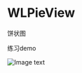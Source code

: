 # WLPieView

饼状图

练习demo

![Image text](https://raw.githubusercontent.com/orzzh/WLPieView/master/pie.gif)
